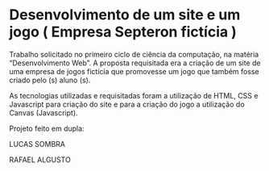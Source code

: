 # Desenvolvimento de um site e um jogo ( Empresa Septeron fictícia ) 

Trabalho solicitado no primeiro ciclo de ciência da computação, na matéria “Desenvolvimento Web”. 
A proposta requisitada era a criação de um site de uma empresa de jogos fictícia que promovesse 
um jogo que também fosse criado pelo (s) aluno (s).   

As tecnologias utilizadas e requisitadas foram a utilização de HTML, CSS e Javascript para 
criação do site e para a criação do jogo a utilização do Canvas (Javascript).

Projeto feito em dupla: 

LUCAS SOMBRA 

RAFAEL ALGUSTO 
